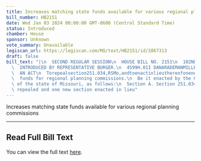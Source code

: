 ```yaml
---
title: Increases matching state funds available for various regional planning commissions
bill_number: HB2151
date: Wed Jan 03 2024 00:00:00 GMT-0600 (Central Standard Time)
status: Introduced
chamber: House
sponsor: Unknown
vote_summary: Unavailable
legiscan_url: https://legiscan.com/MO/text/HB2151/id/2867313
draft: false
bill_text: "|\n  SECOND REGULAR SESSION\n  HOUSE BILL NO. 2151\n  102ND GENERAL ASSEMBLY\n\
  \  INTRODUCED BY REPRESENTATIVE BURGER.\n  4599H.01I DANARADEMANMILLER,ChiefClerk\n\
  \  AN ACT\n  Torepealsection251.034,RSMo,andtoenactinlieuthereofonenewsectionrelatingtostate\n\
  \  funds for regional planning commissions.\n  Be it enacted by the General Assembly\
  \ of the state of Missouri, as follows:\n  Section A. Section 251.034, RSMo, is\
  \ repealed and one new section enacted in lieu"
---
```

Increases matching state funds available for various regional planning commissions

---

## Read Full Bill Text

You can view the full text [here](https://legiscan.com/MO/text/HB2151/id/2867313).
